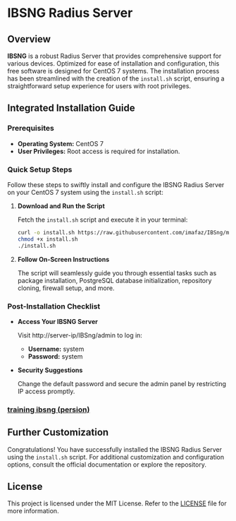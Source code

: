 # IBSNG Radius Server

## Overview

**IBSNG** is a robust Radius Server that provides comprehensive support for various devices. Optimized for ease of installation and configuration, this free software is designed for CentOS 7 systems. The installation process has been streamlined with the creation of the `install.sh` script, ensuring a straightforward setup experience for users with root privileges.

## Integrated Installation Guide

### Prerequisites

- **Operating System:** CentOS 7
- **User Privileges:** Root access is required for installation.

### Quick Setup Steps

Follow these steps to swiftly install and configure the IBSNG Radius Server on your CentOS 7 system using the `install.sh` script:

1. **Download and Run the Script**

    Fetch the `install.sh` script and execute it in your terminal:

    ```bash
    curl -o install.sh https://raw.githubusercontent.com/imafaz/IBSng/main/install.sh
    chmod +x install.sh
    ./install.sh
    ```

2. **Follow On-Screen Instructions**

    The script will seamlessly guide you through essential tasks such as package installation, PostgreSQL database initialization, repository cloning, firewall setup, and more.

### Post-Installation Checklist

- **Access Your IBSNG Server**

    Visit http://server-ip/IBSng/admin to log in:
    
    - **Username:** system
    - **Password:** system

- **Security Suggestions**

    Change the default password and secure the admin panel by restricting IP access promptly.

  
### [training ibsng (persion)](https://raw.githubusercontent.com/imafaz/IBSng/main/training.pdf)


## Further Customization

Congratulations! You have successfully installed the IBSNG Radius Server using the `install.sh` script. For additional customization and configuration options, consult the official documentation or explore the repository.

## License

This project is licensed under the MIT License. Refer to the [LICENSE](LICENSE) file for more information.
